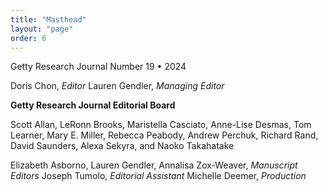 ```yaml
---
title: "Masthead"
layout: "page"
order: 6
---
```


Getty Research Journal
Number 19 • 2024

Doris Chon, *Editor*
Lauren Gendler, *Managing Editor*

**Getty Research Journal Editorial Board**

Scott Allan, LeRonn Brooks, Maristella Casciato, Anne-Lise Desmas, Tom Learner, Mary E. Miller, Rebecca Peabody, Andrew Perchuk, Richard Rand, David Saunders, Alexa Sekyra, and Naoko Takahatake


Elizabeth Asborno, Lauren Gendler, Annalisa Zox-Weaver, *Manuscript Editors*
Joseph Tumolo, *Editorial Assistant*
Michelle Deemer, *Production*
